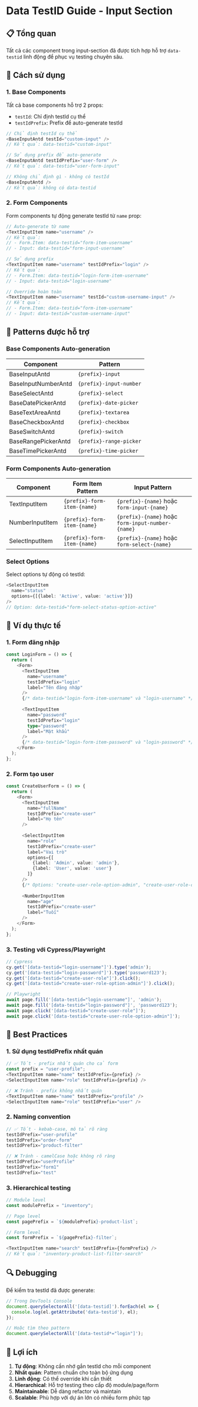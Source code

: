 # Data TestID Guide - Input Section

## 📋 Tổng quan

Tất cả các component trong input-section đã được tích hợp hỗ trợ `data-testid` linh động để phục vụ testing chuyên sâu.

## 🎯 Cách sử dụng

### 1. Base Components

Tất cả base components hỗ trợ 2 props:
- `testId`: Chỉ định testId cụ thể
- `testIdPrefix`: Prefix để auto-generate testId

```typescript
// Chỉ định testId cụ thể
<BaseInputAntd testId="custom-input" />
// Kết quả: data-testid="custom-input"

// Sử dụng prefix để auto-generate
<BaseInputAntd testIdPrefix="user-form" />
// Kết quả: data-testid="user-form-input"

// Không chỉ định gì - không có testId
<BaseInputAntd />
// Kết quả: không có data-testid
```

### 2. Form Components

Form components tự động generate testId từ `name` prop:

```typescript
// Auto-generate từ name
<TextInputItem name="username" />
// Kết quả: 
// - Form.Item: data-testid="form-item-username"
// - Input: data-testid="form-input-username"

// Sử dụng prefix
<TextInputItem name="username" testIdPrefix="login" />
// Kết quả:
// - Form.Item: data-testid="login-form-item-username"
// - Input: data-testid="login-username"

// Override hoàn toàn
<TextInputItem name="username" testId="custom-username-input" />
// Kết quả:
// - Form.Item: data-testid="form-item-username"
// - Input: data-testid="custom-username-input"
```

## 🔧 Patterns được hỗ trợ

### Base Components Auto-generation

| Component | Pattern |
|-----------|----------|
| BaseInputAntd | `{prefix}-input` |
| BaseInputNumberAntd | `{prefix}-input-number` |
| BaseSelectAntd | `{prefix}-select` |
| BaseDatePickerAntd | `{prefix}-date-picker` |
| BaseTextAreaAntd | `{prefix}-textarea` |
| BaseCheckboxAntd | `{prefix}-checkbox` |
| BaseSwitchAntd | `{prefix}-switch` |
| BaseRangePickerAntd | `{prefix}-range-picker` |
| BaseTimePickerAntd | `{prefix}-time-picker` |

### Form Components Auto-generation

| Component | Form Item Pattern | Input Pattern |
|-----------|-------------------|---------------|
| TextInputItem | `{prefix}-form-item-{name}` | `{prefix}-{name}` hoặc `form-input-{name}` |
| NumberInputItem | `{prefix}-form-item-{name}` | `{prefix}-{name}` hoặc `form-input-number-{name}` |
| SelectInputItem | `{prefix}-form-item-{name}` | `{prefix}-{name}` hoặc `form-select-{name}` |

### Select Options

Select options tự động có testId:
```typescript
<SelectInputItem 
  name="status" 
  options={[{label: 'Active', value: 'active'}]} 
/>
// Option: data-testid="form-select-status-option-active"
```

## 🚀 Ví dụ thực tế

### 1. Form đăng nhập

```typescript
const LoginForm = () => {
  return (
    <Form>
      <TextInputItem 
        name="username" 
        testIdPrefix="login"
        label="Tên đăng nhập"
      />
      {/* data-testid="login-form-item-username" và "login-username" */}
      
      <TextInputItem 
        name="password" 
        testIdPrefix="login"
        type="password"
        label="Mật khẩu"
      />
      {/* data-testid="login-form-item-password" và "login-password" */}
    </Form>
  );
};
```

### 2. Form tạo user

```typescript
const CreateUserForm = () => {
  return (
    <Form>
      <TextInputItem 
        name="fullName" 
        testIdPrefix="create-user"
        label="Họ tên"
      />
      
      <SelectInputItem 
        name="role" 
        testIdPrefix="create-user"
        label="Vai trò"
        options={[
          {label: 'Admin', value: 'admin'},
          {label: 'User', value: 'user'}
        ]}
      />
      {/* Options: "create-user-role-option-admin", "create-user-role-option-user" */}
      
      <NumberInputItem 
        name="age" 
        testIdPrefix="create-user"
        label="Tuổi"
      />
    </Form>
  );
};
```

### 3. Testing với Cypress/Playwright

```typescript
// Cypress
cy.get('[data-testid="login-username"]').type('admin');
cy.get('[data-testid="login-password"]').type('password123');
cy.get('[data-testid="create-user-role"]').click();
cy.get('[data-testid="create-user-role-option-admin"]').click();

// Playwright
await page.fill('[data-testid="login-username"]', 'admin');
await page.fill('[data-testid="login-password"]', 'password123');
await page.click('[data-testid="create-user-role"]');
await page.click('[data-testid="create-user-role-option-admin"]');
```

## 📝 Best Practices

### 1. Sử dụng testIdPrefix nhất quán
```typescript
// ✅ Tốt - prefix nhất quán cho cả form
const prefix = "user-profile";
<TextInputItem name="name" testIdPrefix={prefix} />
<SelectInputItem name="role" testIdPrefix={prefix} />

// ❌ Tránh - prefix không nhất quán
<TextInputItem name="name" testIdPrefix="profile" />
<SelectInputItem name="role" testIdPrefix="user" />
```

### 2. Naming convention
```typescript
// ✅ Tốt - kebab-case, mô tả rõ ràng
testIdPrefix="user-profile"
testIdPrefix="order-form"
testIdPrefix="product-filter"

// ❌ Tránh - camelCase hoặc không rõ ràng
testIdPrefix="userProfile"
testIdPrefix="form1"
testIdPrefix="test"
```

### 3. Hierarchical testing
```typescript
// Module level
const modulePrefix = "inventory";

// Page level  
const pagePrefix = `${modulePrefix}-product-list`;

// Form level
const formPrefix = `${pagePrefix}-filter`;

<TextInputItem name="search" testIdPrefix={formPrefix} />
// Kết quả: "inventory-product-list-filter-search"
```

## 🔍 Debugging

Để kiểm tra testId đã được generate:

```typescript
// Trong DevTools Console
document.querySelectorAll('[data-testid]').forEach(el => {
  console.log(el.getAttribute('data-testid'), el);
});

// Hoặc tìm theo pattern
document.querySelectorAll('[data-testid*="login"]');
```

## 🎯 Lợi ích

1. **Tự động**: Không cần nhớ gắn testId cho mỗi component
2. **Nhất quán**: Pattern chuẩn cho toàn bộ ứng dụng
3. **Linh động**: Có thể override khi cần thiết
4. **Hierarchical**: Hỗ trợ testing theo cấp độ module/page/form
5. **Maintainable**: Dễ dàng refactor và maintain
6. **Scalable**: Phù hợp với dự án lớn có nhiều form phức tạp